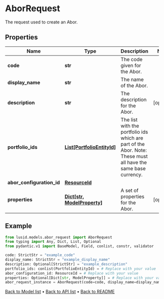 # AborRequest

The request used to create an Abor.
## Properties
Name | Type | Description | Notes
------------ | ------------- | ------------- | -------------
**code** | **str** | The code given for the Abor. | 
**display_name** | **str** | The name of the Abor. | 
**description** | **str** | The description for the Abor. | [optional] 
**portfolio_ids** | [**List[PortfolioEntityId]**](PortfolioEntityId.md) | The list with the portfolio ids which are part of the Abor. Note: These must all have the same base currency. | 
**abor_configuration_id** | [**ResourceId**](ResourceId.md) |  | 
**properties** | [**Dict[str, ModelProperty]**](ModelProperty.md) | A set of properties for the Abor. | [optional] 
## Example

```python
from lusid.models.abor_request import AborRequest
from typing import Any, Dict, List, Optional
from pydantic.v1 import BaseModel, Field, conlist, constr, validator

code: StrictStr = "example_code"
display_name: StrictStr = "example_display_name"
description: Optional[StrictStr] = "example_description"
portfolio_ids: conlist(PortfolioEntityId) = # Replace with your value
abor_configuration_id: ResourceId = # Replace with your value
properties: Optional[Dict[str, ModelProperty]] = # Replace with your value
abor_request_instance = AborRequest(code=code, display_name=display_name, description=description, portfolio_ids=portfolio_ids, abor_configuration_id=abor_configuration_id, properties=properties)

```

[Back to Model list](../README.md#documentation-for-models) &#8226; [Back to API list](../README.md#documentation-for-api-endpoints) &#8226; [Back to README](../README.md)

